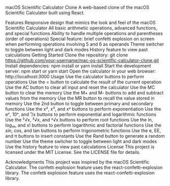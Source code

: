 macOS Scientific Calculator Clone
A web-based clone of the macOS Scientific Calculator built using React.

Features
Responsive design that mimics the look and feel of the macOS Scientific Calculator
All basic arithmetic operations, advanced functions, and special functions
Ability to handle multiple operations and parentheses (order of operations)
Special feature: brief confetti explosion on screen when performing operations involving 5 and 6 as operands
Theme switcher to toggle between light and dark modes
History feature to view past calculations
Getting Started
Clone the repository: git clone https://github.com/your-username/mac-os-scientific-calculator-clone.git
Install dependencies: npm install or yarn install
Start the development server: npm start or yarn start
Open the calculator in your web browser: http://localhost:3000
Usage
Use the calculator buttons to perform operations
Use the = button to calculate the result of the current operation
Use the AC button to clear all input and reset the calculator
Use the MC button to clear the memory
Use the M+ and M- buttons to add and subtract values from the memory
Use the MR button to recall the value stored in memory
Use the 2nd button to toggle between primary and secondary functions
Use the x², x³, and xʸ buttons to perform exponentiation
Use the eˣ, 10ˣ, and ¹/x buttons to perform exponential and logarithmic functions
Use the ²√x, ³√x, and ʸ√x buttons to perform root functions
Use the ln, log₁₀, and x! buttons to perform logarithmic and factorial functions
Use the sin, cos, and tan buttons to perform trigonometric functions
Use the e, EE, and π buttons to insert constants
Use the Rand button to generate a random number
Use the theme switcher to toggle between light and dark modes
Use the history feature to view past calculations
License
This project is licensed under the MIT License. See the LICENSE file for details.

Acknowledgments
This project was inspired by the macOS Scientific Calculator.
The confetti explosion feature uses the react-confetti-explosion library.
The confetti explosion feature uses the react-confetti-explosion library.
